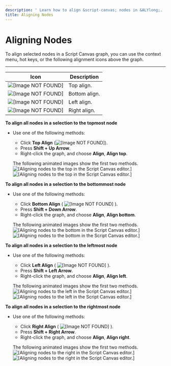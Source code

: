 ```yaml
---
description: ' Learn how to align &script-canvas; nodes in &ALYlong;. '
title: Aligning Nodes
---
```

# Aligning Nodes<a name="script-canvas-working-with-nodes-aligning"></a>

To align selected nodes in a Script Canvas graph, you can use the context menu, hot keys, or the following alignment icons above the graph\.


****  

| Icon | Description | 
| --- | --- | 
|  ![\[Image NOT FOUND\]](/images/userguide/scripting/script-canvas/script-canvas-working-with-nodes-10.png)  | Top align\. | 
|  ![\[Image NOT FOUND\]](/images/userguide/scripting/script-canvas/script-canvas-working-with-nodes-11.png)  | Bottom align\. | 
|  ![\[Image NOT FOUND\]](/images/userguide/scripting/script-canvas/script-canvas-working-with-nodes-12.png)  | Left align\. | 
|  ![\[Image NOT FOUND\]](/images/userguide/scripting/script-canvas/script-canvas-working-with-nodes-13.png)  | Right align\. | 

**To align all nodes in a selection to the topmost node**
+ Use one of the following methods:
  + Click **Top Align** \(![\[Image NOT FOUND\]](/images/userguide/scripting/script-canvas/script-canvas-working-with-nodes-10.png)\)\.
  + Press **Shift \+ Up Arrow**\.
  + Right\-click the graph, and choose **Align**, **Align top**\.

  The following animated images show the first two methods\.  
![\[Aligning nodes to the top in the Script Canvas editor.\]](/images/userguide/scripting/script-canvas/script-canvas-working-with-nodes-14.gif)  
![\[Aligning nodes to the top in the Script Canvas editor.\]](/images/userguide/scripting/script-canvas/script-canvas-working-with-nodes-15.gif)

**To align all nodes in a selection to the bottommost node**
+ Use one of the following methods:
  + Click **Bottom Align** \( ![\[Image NOT FOUND\]](/images/userguide/scripting/script-canvas/script-canvas-working-with-nodes-11.png) \)\.
  + Press **Shift \+ Down Arrow**\.
  + Right\-click the graph, and choose **Align**, **Align bottom**\.

  The following animated images show the first two methods\.  
![\[Aligning nodes to the bottom in the Script Canvas editor.\]](/images/userguide/scripting/script-canvas/script-canvas-working-with-nodes-16.gif)  
![\[Aligning nodes to the bottom in the Script Canvas editor.\]](/images/userguide/scripting/script-canvas/script-canvas-working-with-nodes-17.gif)

**To align all nodes in a selection to the leftmost node**
+ Use one of the following methods:
  + Click **Left Align** \( ![\[Image NOT FOUND\]](/images/userguide/scripting/script-canvas/script-canvas-working-with-nodes-12.png) \)\.
  + Press **Shift \+ Left Arrow**\.
  + Right\-click the graph, and choose **Align**, **Align left**\.

  The following animated images show the first two methods\.  
![\[Aligning nodes to the left in the Script Canvas editor.\]](/images/userguide/scripting/script-canvas/script-canvas-working-with-nodes-18.gif)  
![\[Aligning nodes to the left in the Script Canvas editor.\]](/images/userguide/scripting/script-canvas/script-canvas-working-with-nodes-19.gif)

**To align all nodes in a selection to the rightmost node**
+ Use one of the following methods:
  + Click **Right Align** \( ![\[Image NOT FOUND\]](/images/userguide/scripting/script-canvas/script-canvas-working-with-nodes-13.png) \)\.
  + Press **Shift \+ Right Arrow**\.
  + Right\-click the graph, and choose **Align**, **Align right**\. 

  The following animated images show the first two methods\.  
![\[Aligning nodes to the right in the Script Canvas editor.\]](/images/userguide/scripting/script-canvas/script-canvas-working-with-nodes-20.gif)  
![\[Aligning nodes to the right in the Script Canvas editor.\]](/images/userguide/scripting/script-canvas/script-canvas-working-with-nodes-21.gif)
